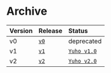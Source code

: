 # Archive  

| Version | Release | Status | 
| :--- | :--- | :--- |
| v0 | [`v0`](./v0/) | deprecated |
| v1 | [`v1`](./v1/) | [`Yuho v1.0`](https://github.com/gongahkia/yuho/releases/tag/1.0) 
| v2 | [`v2`](./v2/) | [`Yuho v2.0`](https://github.com/gongahkia/yuho/releases/tag/2.0) 
